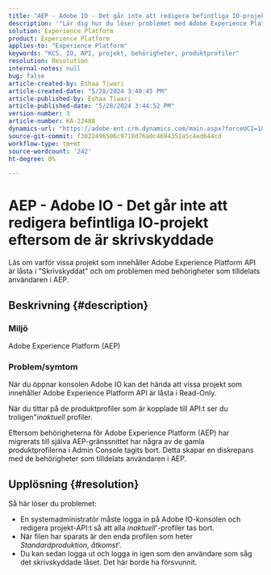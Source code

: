 ```yaml
---
title: "AEP - Adobe IO - Det går inte att redigera befintliga IO-projekt eftersom de är skrivskyddade"
description: '"Lär dig hur du löser problemet med Adobe Experience Platform där projekt som innehåller API är låsta i "Skrivskyddad"."'
solution: Experience Platform
product: Experience Platform
applies-to: "Experience Platform"
keywords: "KCS, IO, API, projekt, behörigheter, produktprofiler"
resolution: Resolution
internal-notes: null
bug: false
article-created-by: Eshaa Tiwari
article-created-date: "5/28/2024 3:40:45 PM"
article-published-by: Eshaa Tiwari
article-published-date: "5/28/2024 3:44:52 PM"
version-number: 3
article-number: KA-22488
dynamics-url: "https://adobe-ent.crm.dynamics.com/main.aspx?forceUCI=1&pagetype=entityrecord&etn=knowledgearticle&id=bc41fba1-081d-ef11-840b-6045bd026dc7"
source-git-commit: f3022496506c9718d76a0c4694351a5c4ed644cd
workflow-type: tm+mt
source-wordcount: '242'
ht-degree: 0%

---
```


# AEP - Adobe IO - Det går inte att redigera befintliga IO-projekt eftersom de är skrivskyddade


Läs om varför vissa projekt som innehåller Adobe Experience Platform API är låsta i &quot;Skrivskyddat&quot; och om problemen med behörigheter som tilldelats användaren i AEP.

## Beskrivning {#description}


### Miljö

Adobe Experience Platform (AEP)

### Problem/symtom

När du öppnar konsolen Adobe IO kan det hända att vissa projekt som innehåller Adobe Experience Platform API är låsta i Read-Only.

När du tittar på de produktprofiler som är kopplade till API:t ser du troligen&quot;*inaktuell* profiler.

Eftersom behörigheterna för Adobe Experience Platform (AEP) har migrerats till själva AEP-gränssnittet har några av de gamla produktprofilerna i Admin Console tagits bort. Detta skapar en diskrepans med de behörigheter som tilldelats användaren i AEP.


## Upplösning {#resolution}


Så här löser du problemet:

- En systemadministratör måste logga in på Adobe IO-konsolen och redigera projekt-API:t så att alla *inaktuell*&#39;-profiler tas bort.
- När filen har sparats är den enda profilen som heter *Standardproduktion, åtkomst*&#39;.
- Du kan sedan logga ut och logga in igen som den användare som såg det skrivskyddade låset. Det här borde ha försvunnit.



